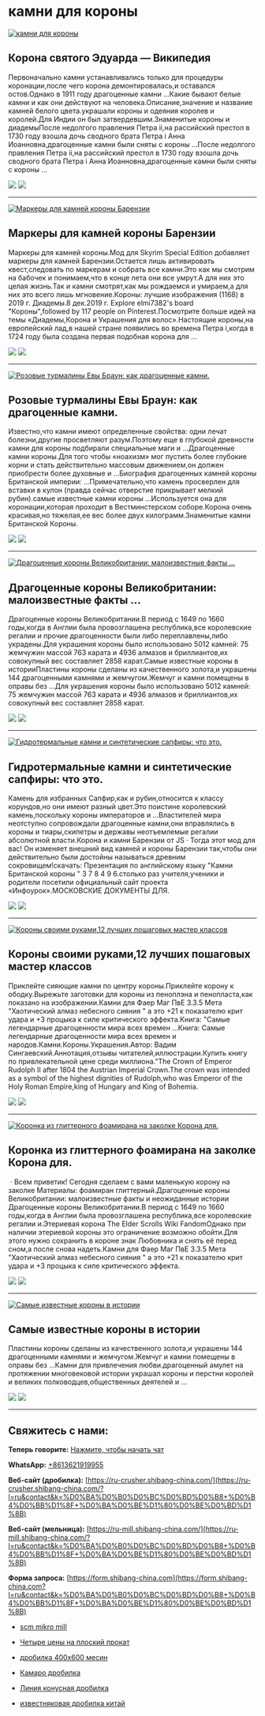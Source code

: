 # камни для короны

<a href="https://swt.shibang-china.com/?l=ru&img&k=%D0%BA%D0%B0%D0%BC%D0%BD%D0%B8+%D0%B4%D0%BB%D1%8F+%D0%BA%D0%BE%D1%80%D0%BE%D0%BD%D1%8B" target="_blank">![камни для короны](http://static.shibang-china.com/all-800x300/75.jpg)</a>

## Корона святого Эдуарда — Википедия
Первоначально камни устанавливались только для процедуры коронации,после чего корона демонтировалась,и оставался остов.Однако в 1911 году драгоценные камни …Какие бывают белые камни и как они действуют на человека.Описание,значение и название камней белого цвета.украшали короны и одеяния королев и королей.Для Индии он был затвердевшим.Знаменитые короны и диадемыПосле недолгого правления Петра ii,на рассийский престол в 1730 году взошла дочь сводного брата Петра i Анна Иоанновна,драгоценные камни были сняты с короны …После недолгого правления Петра ii,на рассийский престол в 1730 году взошла дочь сводного брата Петра i Анна Иоанновна,драгоценные камни были сняты с короны …


<a href="https://whatsapp.shibangsoft.com/WhatsApp.php" target="_blank" title="WhatsApp">![](http://static.shibang-china.com/icon/whatsapp.png)</a> <a href="https://swt.shibang-china.com/?l=ru&icon&k=%D0%BA%D0%B0%D0%BC%D0%BD%D0%B8+%D0%B4%D0%BB%D1%8F+%D0%BA%D0%BE%D1%80%D0%BE%D0%BD%D1%8B" target="_blank">![](http://static.shibang-china.com/icon/chat-ru.png)</a>

---

<a href="https://swt.shibang-china.com/?l=ru&img&k=%D0%BA%D0%B0%D0%BC%D0%BD%D0%B8+%D0%B4%D0%BB%D1%8F+%D0%BA%D0%BE%D1%80%D0%BE%D0%BD%D1%8B" target="_blank">![Маркеры для камней короны Барензии](http://static.shibang-china.com/all-800x300/558.jpg)</a>

## Маркеры для камней короны Барензии
Маркеры для камней короны.Мод для Skyrim Special Edition добавляет маркеры для камней Барензии.Остается лишь активировать квест,следовать по маркерам и собрать все камни.Это как мы смотрим на бабочек и понимаем,что в конце лета они все умрут.А для них это целая жизнь.Так и камни смотрят,как мы рождаемся и умираем,а для них это всего лишь мгновение.Короны: лучшие изображения (1168) в 2019 г. Диадемы.8 дек.2019 г. Explore elmi7382's board &quot;Короны&quot;,followed by 117 people on Pinterest.Посмотрите больше идей на темы &#171;Диадемы,Корона и Украшения для волос&#187;.Настоящие короны,на европейский лад,в нашей стране появились во времена Петра i,когда в 1724 году была создана первая подобная корона для …


<a href="https://whatsapp.shibangsoft.com/WhatsApp.php" target="_blank" title="WhatsApp">![](http://static.shibang-china.com/icon/whatsapp.png)</a> <a href="https://swt.shibang-china.com/?l=ru&icon&k=%D0%BA%D0%B0%D0%BC%D0%BD%D0%B8+%D0%B4%D0%BB%D1%8F+%D0%BA%D0%BE%D1%80%D0%BE%D0%BD%D1%8B" target="_blank">![](http://static.shibang-china.com/icon/chat-ru.png)</a>

---

<a href="https://swt.shibang-china.com/?l=ru&img&k=%D0%BA%D0%B0%D0%BC%D0%BD%D0%B8+%D0%B4%D0%BB%D1%8F+%D0%BA%D0%BE%D1%80%D0%BE%D0%BD%D1%8B" target="_blank">![Розовые турмалины Евы Браун: как драгоценные камни.](http://static.shibang-china.com/all-800x300/258.jpg)</a>

## Розовые турмалины Евы Браун: как драгоценные камни.
Известно,что камни имеют определенные свойства: одни лечат болезни,другие просветляют разум.Поэтому еще в глубокой древности камни для короны подбирали специальные маги и …Драгоценные камни короны.Для того чтобы &#171;ноахизм&#187; мог пустить более глубокие корни и стать действительно массовым движением,он должен приобрести более духовные и …Биография драгоценных камней короны Британской империи: …Примечательно,что камень просверлен для вставки в кулон (правда сейчас отверстие прикрывает мелкий рубин).самые известные камни короны …Используется она для коронации,которая проходит в Вестминстерском соборе.Корона очень красивая,но тяжелая,ее вес более двух килограмм.Знаменитые камни Британской Короны.


<a href="https://whatsapp.shibangsoft.com/WhatsApp.php" target="_blank" title="WhatsApp">![](http://static.shibang-china.com/icon/whatsapp.png)</a> <a href="https://swt.shibang-china.com/?l=ru&icon&k=%D0%BA%D0%B0%D0%BC%D0%BD%D0%B8+%D0%B4%D0%BB%D1%8F+%D0%BA%D0%BE%D1%80%D0%BE%D0%BD%D1%8B" target="_blank">![](http://static.shibang-china.com/icon/chat-ru.png)</a>

---

<a href="https://swt.shibang-china.com/?l=ru&img&k=%D0%BA%D0%B0%D0%BC%D0%BD%D0%B8+%D0%B4%D0%BB%D1%8F+%D0%BA%D0%BE%D1%80%D0%BE%D0%BD%D1%8B" target="_blank">![Драгоценные короны Великобритании: малоизвестные факты …](http://static.shibang-china.com/all-800x300/712.jpg)</a>

## Драгоценные короны Великобритании: малоизвестные факты …
Драгоценные короны Великобритании.В период с 1649 по 1660 годы,когда в Англии была провозглашена республика,все королевские регалии и прочие драгоценности были либо переплавлены,либо украдены.Для украшения короны было использовано 5012 камней: 75 жемчужин массой 763 карата и 4936 алмазов и бриллиантов,их совокупный вес составляет 2858 карат.Самые известные короны в историиПластины короны сделаны из качественного золота,и украшены 144 драгоценными камнями и жемчугом.Жемчуг и камни помещены в оправы без …Для украшения короны было использовано 5012 камней: 75 жемчужин массой 763 карата и 4936 алмазов и бриллиантов,их совокупный вес составляет 2858 карат.


<a href="https://whatsapp.shibangsoft.com/WhatsApp.php" target="_blank" title="WhatsApp">![](http://static.shibang-china.com/icon/whatsapp.png)</a> <a href="https://swt.shibang-china.com/?l=ru&icon&k=%D0%BA%D0%B0%D0%BC%D0%BD%D0%B8+%D0%B4%D0%BB%D1%8F+%D0%BA%D0%BE%D1%80%D0%BE%D0%BD%D1%8B" target="_blank">![](http://static.shibang-china.com/icon/chat-ru.png)</a>

---

<a href="https://swt.shibang-china.com/?l=ru&img&k=%D0%BA%D0%B0%D0%BC%D0%BD%D0%B8+%D0%B4%D0%BB%D1%8F+%D0%BA%D0%BE%D1%80%D0%BE%D0%BD%D1%8B" target="_blank">![Гидротермальные камни и синтетические сапфиры: что это.](http://static.shibang-china.com/all-800x300/673.jpg)</a>

## Гидротермальные камни и синтетические сапфиры: что это.
Камень для избранных Сапфир,как и рубин,относится к классу корундов,но они имеют разный цвет.Это поистине королевский камень,поскольку короны императоров и …Властителей мира неотступно сопровождали драгоценные камни,они вправлялись в короны и тиары,скипетры и державы неотъемлемые регалии абсолютной власти.Корона и камни Барензии от JS&nbsp;&#0183;&#32;Тогда этот мод для вас! Он изменяет внешний вид камней и короны Барензии так,чтобы они действительно были достойны называться древним сокровищем!cкачать: Презентация по английскому языку &quot;Камни Британской короны &quot; 3 7 8 4 9 6.столько раз учителя,ученики и родители посетили официальный сайт проекта &#171;Инфоурок&#187;.МОСКОВСКИЕ ДОКУМЕНТЫ ДЛЯ.


<a href="https://whatsapp.shibangsoft.com/WhatsApp.php" target="_blank" title="WhatsApp">![](http://static.shibang-china.com/icon/whatsapp.png)</a> <a href="https://swt.shibang-china.com/?l=ru&icon&k=%D0%BA%D0%B0%D0%BC%D0%BD%D0%B8+%D0%B4%D0%BB%D1%8F+%D0%BA%D0%BE%D1%80%D0%BE%D0%BD%D1%8B" target="_blank">![](http://static.shibang-china.com/icon/chat-ru.png)</a>

---

<a href="https://swt.shibang-china.com/?l=ru&img&k=%D0%BA%D0%B0%D0%BC%D0%BD%D0%B8+%D0%B4%D0%BB%D1%8F+%D0%BA%D0%BE%D1%80%D0%BE%D0%BD%D1%8B" target="_blank">![Короны своими руками,12 лучших пошаговых мастер классов](http://static.shibang-china.com/all-800x300/895.jpg)</a>

## Короны своими руками,12 лучших пошаговых мастер классов
Приклейте сияющие камни по центру короны.Приклейте корону к ободку.Вырежьте заготовки для короны из пеноплэна и пенопласта,как показано на изображении.Камни для Фаер Маг ПвЕ 3.3.5 Мета &quot;Хаотический алмаз небесного сияния &quot; а это +21 к показателю крит удара и +3 процыка к силе критического эффекта.Книга: &quot;Самые легендарные драгоценности мира всех времен …Книга: Самые легендарные драгоценности мира всех времен и народов.Камни.Короны.Украшения.Автор: Вадим Сингаевский.Аннотация,отзывы читателей,иллюстрации.Купить книгу по привлекательной цене среди миллиона.&quot;The Crown of Emperor Rudolph II after 1804 the Austrian Imperial Crown.The crown was intended as a symbol of the highest dignities of Rudolph,who was Emperor of the Holy Roman Empire,king of Hungary and King of Bohemia.


<a href="https://whatsapp.shibangsoft.com/WhatsApp.php" target="_blank" title="WhatsApp">![](http://static.shibang-china.com/icon/whatsapp.png)</a> <a href="https://swt.shibang-china.com/?l=ru&icon&k=%D0%BA%D0%B0%D0%BC%D0%BD%D0%B8+%D0%B4%D0%BB%D1%8F+%D0%BA%D0%BE%D1%80%D0%BE%D0%BD%D1%8B" target="_blank">![](http://static.shibang-china.com/icon/chat-ru.png)</a>

---

<a href="https://swt.shibang-china.com/?l=ru&img&k=%D0%BA%D0%B0%D0%BC%D0%BD%D0%B8+%D0%B4%D0%BB%D1%8F+%D0%BA%D0%BE%D1%80%D0%BE%D0%BD%D1%8B" target="_blank">![Коронка из глиттерного фоамирана на заколке Корона для.](http://static.shibang-china.com/all-800x300/116.jpg)</a>

## Коронка из глиттерного фоамирана на заколке Корона для.
&nbsp;&#0183;&#32;Всем приветик! Сегодня сделаем с вами маленькую корону на заколке Материалы: фоамиран глиттерный.Драгоценные короны Великобритании: малоизвестные факты и неожиданные истории Драгоценные короны Великобритании.В период с 1649 по 1660 годы,когда в Англии была провозглашена республика,все королевские регалии и.Этериевая корона The Elder Scrolls Wiki FandomОднако при наличии этериевой короны это ограничение возможно обойти.Для этого нужно сохранить в короне знак Любовника и снять её перед сном,а после снова надеть.Камни для Фаер Маг ПвЕ 3.3.5 Мета &quot;Хаотический алмаз небесного сияния &quot; а это +21 к показателю крит удара и +3 процыка к силе критического эффекта.


<a href="https://whatsapp.shibangsoft.com/WhatsApp.php" target="_blank" title="WhatsApp">![](http://static.shibang-china.com/icon/whatsapp.png)</a> <a href="https://swt.shibang-china.com/?l=ru&icon&k=%D0%BA%D0%B0%D0%BC%D0%BD%D0%B8+%D0%B4%D0%BB%D1%8F+%D0%BA%D0%BE%D1%80%D0%BE%D0%BD%D1%8B" target="_blank">![](http://static.shibang-china.com/icon/chat-ru.png)</a>

---

<a href="https://swt.shibang-china.com/?l=ru&img&k=%D0%BA%D0%B0%D0%BC%D0%BD%D0%B8+%D0%B4%D0%BB%D1%8F+%D0%BA%D0%BE%D1%80%D0%BE%D0%BD%D1%8B" target="_blank">![Самые известные короны в истории](http://static.shibang-china.com/all-800x300/518.jpg)</a>

## Самые известные короны в истории
Пластины короны сделаны из качественного золота,и украшены 144 драгоценными камнями и жемчугом.Жемчуг и камни помещены в оправы без …Камни для привлечения любви.драгоценный амулет на протяжении многовековой истории украшал короны и перстни королей и великих полководцев,общественных деятелей и …

<a href="https://whatsapp.shibangsoft.com/WhatsApp.php" target="_blank" title="WhatsApp">![](http://static.shibang-china.com/icon/whatsapp.png)</a> <a href="https://swt.shibang-china.com/?l=ru&icon&k=%D0%BA%D0%B0%D0%BC%D0%BD%D0%B8+%D0%B4%D0%BB%D1%8F+%D0%BA%D0%BE%D1%80%D0%BE%D0%BD%D1%8B" target="_blank">![](http://static.shibang-china.com/icon/chat-ru.png)</a>

---
## Свяжитесь с нами:

**Теперь говорите:** [Нажмите, чтобы начать чат](https://swt.shibang-china.com?l=ru&contact&k=%D0%BA%D0%B0%D0%BC%D0%BD%D0%B8+%D0%B4%D0%BB%D1%8F+%D0%BA%D0%BE%D1%80%D0%BE%D0%BD%D1%8B)

**WhatsApp:**  [+8613621919955](https://whatsapp.shibangsoft.com/WhatsApp.php)

**Веб-сайт (дробилка):** [https://ru-crusher.shibang-china.com/](https://ru-crusher.shibang-china.com/?l=ru&contact&k=%D0%BA%D0%B0%D0%BC%D0%BD%D0%B8+%D0%B4%D0%BB%D1%8F+%D0%BA%D0%BE%D1%80%D0%BE%D0%BD%D1%8B)

**Веб-сайт (мельница):** [https://ru-mill.shibang-china.com/](https://ru-mill.shibang-china.com/?l=ru&contact&k=%D0%BA%D0%B0%D0%BC%D0%BD%D0%B8+%D0%B4%D0%BB%D1%8F+%D0%BA%D0%BE%D1%80%D0%BE%D0%BD%D1%8B)

**Форма запроса:** [https://form.shibang-china.com](https://form.shibang-china.com?l=ru&contact&k=%D0%BA%D0%B0%D0%BC%D0%BD%D0%B8+%D0%B4%D0%BB%D1%8F+%D0%BA%D0%BE%D1%80%D0%BE%D0%BD%D1%8B)

* [scm mikro mill](../123/scm%20mikro%20mill.md)

* [Четыре цены на плоский прокат](../125/%D0%A7%D0%B5%D1%82%D1%8B%D1%80%D0%B5%20%D1%86%D0%B5%D0%BD%D1%8B%20%D0%BD%D0%B0%20%D0%BF%D0%BB%D0%BE%D1%81%D0%BA%D0%B8%D0%B9%20%D0%BF%D1%80%D0%BE%D0%BA%D0%B0%D1%82.md)

* [дробилка 400х600 месин](../121/%D0%B4%D1%80%D0%BE%D0%B1%D0%B8%D0%BB%D0%BA%D0%B0%20400%D1%85600%20%D0%BC%D0%B5%D1%81%D0%B8%D0%BD.md)

* [Камаро дробилка](../125/%D0%9A%D0%B0%D0%BC%D0%B0%D1%80%D0%BE%20%D0%B4%D1%80%D0%BE%D0%B1%D0%B8%D0%BB%D0%BA%D0%B0.md)

* [Линия конусная дробилка](../121/%D0%9B%D0%B8%D0%BD%D0%B8%D1%8F%20%D0%BA%D0%BE%D0%BD%D1%83%D1%81%D0%BD%D0%B0%D1%8F%20%D0%B4%D1%80%D0%BE%D0%B1%D0%B8%D0%BB%D0%BA%D0%B0.md)

* [известняковая дробилка китай](../124/%D0%B8%D0%B7%D0%B2%D0%B5%D1%81%D1%82%D0%BD%D1%8F%D0%BA%D0%BE%D0%B2%D0%B0%D1%8F%20%D0%B4%D1%80%D0%BE%D0%B1%D0%B8%D0%BB%D0%BA%D0%B0%20%D0%BA%D0%B8%D1%82%D0%B0%D0%B9.md)
